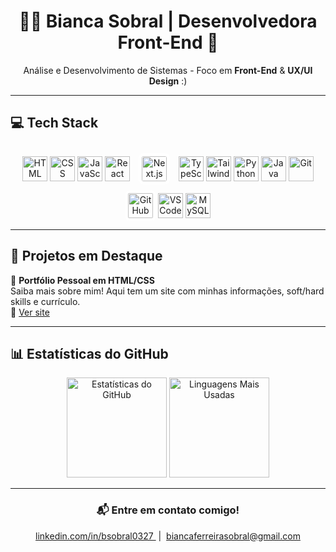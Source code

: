<h1 align="center">👩‍💻 Bianca Sobral | Desenvolvedora Front-End 🚀</h1>

<p align="center">
  Análise e Desenvolvimento de Sistemas - Foco em <strong>Front-End</strong> & <strong>UX/UI Design</strong> :)
</p>

---

## 💻 Tech Stack

<p align="center">
  <img src="https://cdn.jsdelivr.net/gh/devicons/devicon/icons/html5/html5-original.svg" alt="HTML" width="40" height="40"/>
  <img src="https://cdn.jsdelivr.net/gh/devicons/devicon/icons/css3/css3-original.svg" alt="CSS" width="40" height="40"/>
  <img src="https://cdn.jsdelivr.net/gh/devicons/devicon/icons/javascript/javascript-original.svg" alt="JavaScript" width="40" height="40"/>
  <img src="https://cdn.jsdelivr.net/gh/devicons/devicon/icons/react/react-original.svg" alt="React" width="40" height="40"/>
  <img src="https://cdn.jsdelivr.net/gh/devicons/devicon/icons/nextjs/nextjs-original.svg" alt="Next.js" width="40" height="40" style="margin: 10px; background:white; border-radius:8px; padding:5px;" />
  <img src="https://cdn.jsdelivr.net/gh/devicons/devicon/icons/typescript/typescript-original.svg" alt="TypeScript" width="40" height="40"/>
  <img src="https://cdn.jsdelivr.net/gh/devicons/devicon/icons/tailwindcss/tailwindcss-original.svg" alt="TailwindCSS" width="40" height="40"/>
  <img src="https://cdn.jsdelivr.net/gh/devicons/devicon/icons/python/python-original.svg" alt="Python" width="40" height="40"/>
  <img src="https://cdn.jsdelivr.net/gh/devicons/devicon/icons/java/java-original.svg" alt="Java" width="40" height="40"/>
  <img src="https://cdn.jsdelivr.net/gh/devicons/devicon/icons/git/git-original.svg" alt="Git" width="40" height="40"/>
  <img src="https://upload.wikimedia.org/wikipedia/commons/9/91/Octicons-mark-github.svg" alt="GitHub" width="40" height="40" style="background:white; border-radius:6px; padding:4px;"/>
  <img src="https://cdn.jsdelivr.net/gh/devicons/devicon/icons/vscode/vscode-original.svg" alt="VSCode" width="40" height="40"/>
  <img src="https://cdn.jsdelivr.net/gh/devicons/devicon/icons/mysql/mysql-original.svg" alt="MySQL" width="40" height="40"/>
</p>

---

## 🌟 Projetos em Destaque

💼 <strong>Portfólio Pessoal em HTML/CSS</strong><br>
Saiba mais sobre mim! Aqui tem um site com minhas informações, soft/hard skills e currículo.<br>
🔗 <a href="https://thebiancascript.github.io/bs-portifolio/" target="_blank">Ver site</a>

---

## 📊 Estatísticas do GitHub

<div align="center">
  <img 
    src="https://github-readme-stats.vercel.app/api?username=thebiancascript&show_icons=true&theme=tokyonight&border_color=8a2be2"
    alt="Estatísticas do GitHub"
    height="160"
  />
  <img 
    src="https://github-readme-stats.vercel.app/api/top-langs/?username=thebiancascript&layout=compact&theme=tokyonight&border_color=8a2be2"
    alt="Linguagens Mais Usadas"
    height="160"
  />
</div>

---

<h3 align="center">📬 Entre em contato comigo!</h3>

<p align="center">
  <a href="https://linkedin.com/in/bsobral0327" target="_blank">
    linkedin.com/in/bsobral0327
  </a>
  &nbsp;|&nbsp;
  <a href="mailto:biancaferreirasobral@gmail.com" target="_blank">
    biancaferreirasobral@gmail.com
  </a>
</p>

